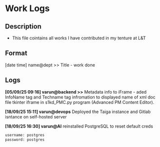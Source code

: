 # Work Logs

## Description
- This file cointains all works I have contributed in my tenture at L&T

## Format
[date time] name@dept >> Title - work done

## Logs
**[05/09/25 09:16] varun@backend >>** Metadata info to iFrame - aded InfoName tag and Techname tag infromation to displayed name of xml doc file tkinter iframe in s1kd_PMC.py program (Advanced PM Content Editor).

**[18/09/25 15:11] varun@devops** Deployed the Taiga instance and Gitlab isntance on self-hosted server

**[18/09/25 16:30] varun@AI** reinstalled PostgreSQL
to reset default creds
```bash
username: postgres
password: postgres
```
